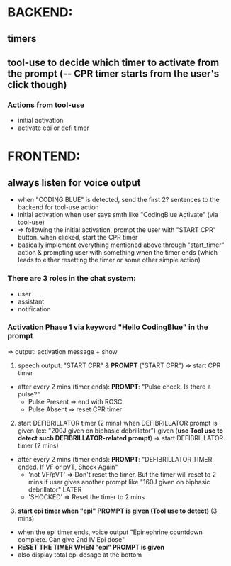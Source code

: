 
# BACKEND:
## timers 
## tool-use to decide which timer to activate from the prompt (-- CPR timer starts from the user's click though)
### Actions from tool-use
- initial activation
- activate epi or defi timer

# FRONTEND:
## always listen for voice output
- when "CODING BLUE" is detected, send the first 2? sentences to the backend for tool-use action 
- initial activation when user says smth like "CodingBlue Activate" (via tool-use)
- => following the initial activation, prompt the user with "START CPR" button. when clicked, start the CPR timer
- basically implement everything mentioned above through "start_timer" action & prompting user with something when the timer ends (which leads to either resetting the timer or some other simple action)



### There are 3 roles in the chat system:
- user
- assistant
- notification
### Activation Phase 1 via keyword "Hello CodingBlue" in the prompt
=> output: activation message + show 

1. speech output: "START CPR" & **PROMPT** ("START CPR") => start CPR timer
- after every 2 mins (timer ends): **PROMPT**: "Pulse check. Is there a pulse?" 
    - Pulse Present => end with ROSC 
    - Pulse Absent => reset CPR timer


2. start DEFIBRILLATOR timer (2 mins) when DEFIBRILLATOR prompt is given (ex: "200J given on biphasic debrillator") given (**use Tool use to detect such DEFIBRILLATOR-related prompt**) => start DEFIBRILLATOR timer (2 mins)
- after every 2 mins (timer ends): **PROMPT**: 
"DEFIBRILLATOR TIMER ended. If VF or pVT, Shock Again" 
    - 'not VF/pVT' => Don't reset the timer. But the timer will reset to 2 mins if user gives another prompt like "160J given on biphasic debrillator" LATER
    - 'SHOCKED' => Reset the timer to 2 mins


3. **start epi timer when "epi" PROMPT is given (Tool use to detect)** (3 mins)
- when the epi timer ends, voice output "Epinephrine countdown complete. Can give 2nd IV Epi dose"
- **RESET THE TIMER WHEN "epi" PROMPT is given**
- also display total epi dosage at the bottom


